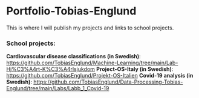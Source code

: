 # Portfolio-Tobias-Englund

This is where I will publish my projects and links to school projects.

### School projects:

**Cardiovascular disease classifications (in Swedish)**: https://github.com/TobiasEnglund/Machine-Learning/tree/main/Lab-Hj%C3%A4rt-K%C3%A4rlsjukdom
**Project-OS-Italy (in Swedish)**: https://github.com/TobiasEnglund/Projekt-OS-Italien
**Covid-19 analysis (in Swedish)**: https://github.com/TobiasEnglund/Data-Processing-Tobias-Englund/tree/main/Labs/Labb_1_Covid-19
